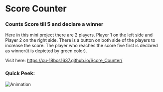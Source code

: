 # Score Counter
### Counts Score till 5 and declare a winner

Here in this mini project there are 2 players.
Player 1 on the left side and Player 2 on the right side.
There is a button on both side of the players to increase the score. 
The player who reaches the score five first is declared as winner(it is depicted by green color).

Visit here: https://cu-18bcs1637.github.io/Score_Counter/

### Quick Peek:

![Animation](https://user-images.githubusercontent.com/55397457/128232253-a2d194d1-93e6-45b9-ba0d-38e566bf6696.gif)



